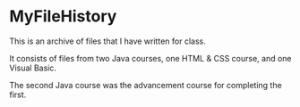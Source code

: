# MyFileHistory
This is an archive of files that I have written for class.

It consists of files from two Java courses, one HTML & CSS course, and one Visual Basic.

The second Java course was the advancement course for completing the first.
